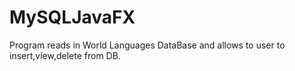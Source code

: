 # MySQLJavaFX
Program reads in World Languages DataBase and allows to user to insert,view,delete from DB.
